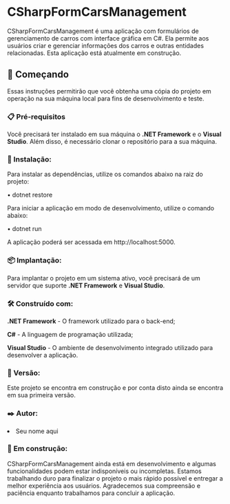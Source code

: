 <h1>CSharpFormCarsManagement</h1>
<p>CSharpFormCarsManagement é uma aplicação com formulários de gerenciamento de carros com interface gráfica em C#. Ela permite aos usuários criar e gerenciar informações dos carros e outras entidades relacionadas. Esta aplicação está atualmente em construção.</p>
<h2>🚀 Começando</h2>
<p>Essas instruções permitirão que você obtenha uma cópia do projeto em operação na sua máquina local para fins de desenvolvimento e teste.</p>
<h3>📋 Pré-requisitos</h3>
<p>Você precisará ter instalado em sua máquina o <strong>.NET Framework</strong> e o <strong>Visual Studio</strong>. Além disso, é necessário clonar o repositório para a sua máquina.</p>
<h3>🔧 Instalação:</h3>
<p>Para instalar as dependências, utilize os comandos abaixo na raiz do projeto:</p>
<p>• dotnet restore</p>
<p>Para iniciar a aplicação em modo de desenvolvimento, utilize o comando abaixo:</p>
<p>• dotnet run</p>
<p>A aplicação poderá ser acessada em http://localhost:5000.</p>
<h3>📦 Implantação:</h3>
<p>Para implantar o projeto em um sistema ativo, você precisará de um servidor que suporte <strong>.NET Framework</strong> e <strong>Visual Studio</strong>.</p>
<h3>🛠️ Construído com:</h3>
<p><strong>.NET Framework</strong> - O framework utilizado para o back-end;</p>
<p><strong>C#</strong> - A linguagem de programação utilizada;</p>
<p><strong>Visual Studio</strong> - O ambiente de desenvolvimento integrado utilizado para desenvolver a aplicação.</p>
<h3>📌 Versão:</h3>
<p>Este projeto se encontra em construção e por conta disto ainda se encontra em sua primeira versão.</p>
<h3>✒️ Autor:</h3>
<li>Seu nome aqui</li>
<h3>🚧 Em construção:</h3>
<p>CSharpFormCarsManagement ainda está em desenvolvimento e algumas funcionalidades podem estar indisponíveis ou incompletas. Estamos trabalhando duro para finalizar o projeto o mais rápido possível e entregar a melhor experiência aos usuários. Agradecemos sua compreensão e paciência enquanto trabalhamos para concluir a aplicação.</p>

